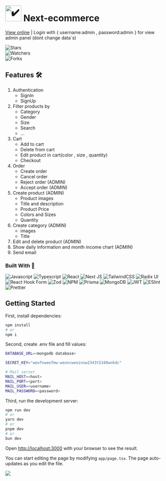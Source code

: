 # <img src="https://pngimg.com/uploads/nike/nike_PNG11.png" alt="✔️" style="width:50px;" /> Next-ecommerce 

[View online](https://next-ecommerce-murex-mu.vercel.app/) | Login with { username:admin , password:admin } for view admin panel (dont change data`s)

![Stars](https://img.shields.io/github/stars/MersadHabibi/next-ecommerce.svg)
<br/>
![Watchers](https://img.shields.io/github/watchers/MersadHabibi/next-ecommerce.svg)
<br/>
![Forks](https://img.shields.io/github/forks/MersadHabibi/next-ecommerce.svg)

## Features 🛠️

<ol>
  <li>
    Authentication
    <ul>
      <li>SignIn</li>
      <li>SignUp</li>
    </ul>
  </li>
  <li>
    Filter products by
    <ul>
      <li>Category</li>
      <li>Gender</li>
      <li>Size</li>
      <li>Search</li>
      <li>...</li>
    </ul>
  </li>
  <li>
    Cart
    <ul>
      <li>Add to cart</li>
      <li>Delete from cart</li>
      <li>Edit product in cart(color , size , quantity)</li>
      <li>Checkout</li>
    </ul>
  </li>
  <li>
    Order
    <ul>
      <li>Create order</li>
      <li>Cancel order</li>
      <li>Reject order (ADMIN)</li>
      <li>Accept order (ADMIN)</li>
    </ul>
  </li>
  <li>
    Create product (ADMIN)
    <ul>
      <li>Product images</li>
      <li>Title and description</li>
      <li>Product Price</li>
      <li>Colors and Sizes</li>
      <li>Quantity</li>
    </ul>
  </li>
  <li>
    Create category (ADMIN)
    <ul>
      <li>images</li>
      <li>Title</li>
    </ul>
  </li>
  <li>
    Edit and delete product (ADMIN)
  </li>
  <li>
    Show daily information and month income chart (ADMIN)
  </li>
  <li>
    Send email
  </li>
</ol>

### Built With 🧩

![Javascript](https://img.shields.io/badge/JavaScript-F7DF1E?style=for-the-badge&logo=javascript&logoColor=black)
![Typescript](https://img.shields.io/badge/TypeScript-007ACC?style=for-the-badge&logo=typescript&logoColor=white)
![React](https://img.shields.io/badge/react-%2320232a.svg?style=for-the-badge&logo=react&logoColor=%2361DAFB)
![Next JS](https://img.shields.io/badge/Next-black?style=for-the-badge&logo=next.js&logoColor=white)
![TailwindCSS](https://img.shields.io/badge/tailwindcss-%2338B2AC.svg?style=for-the-badge&logo=tailwind-css&logoColor=white)
![Radix UI](https://img.shields.io/badge/radix%20ui-161618.svg?style=for-the-badge&logo=radix-ui&logoColor=white)
![React Hook Form](https://img.shields.io/badge/React%20Hook%20Form-%23EC5990.svg?style=for-the-badge&logo=reacthookform&logoColor=white)
![Zod](https://img.shields.io/badge/zod-%233068b7.svg?style=for-the-badge&logo=zod&logoColor=white)
![NPM](https://img.shields.io/badge/NPM-%23CB3837.svg?style=for-the-badge&logo=npm&logoColor=white)
![Prisma](https://img.shields.io/badge/Prisma-3982CE?style=for-the-badge&logo=Prisma&logoColor=white)
![MongoDB](https://img.shields.io/badge/MongoDB-4EA94B?style=for-the-badge&logo=mongodb&logoColor=white)
![JWT](https://img.shields.io/badge/JWT-black?style=for-the-badge&logo=JSON%20web%20tokens)
![ESlint](https://img.shields.io/badge/eslint-3A33D1?style=for-the-badge&logo=eslint&logoColor=white)
![Prettier](https://img.shields.io/badge/prettier-1A2C34?style=for-the-badge&logo=prettier&logoColor=F7BA3E)

## Getting Started

First, install dependencies:

```bash
npm install
# or
npm i
```

Second, create .env file and fill values:

```bash
DATABASE_URL=<mongodb database>

SECRET_KEY="weofnweofmw-weoncweoinow2343t5349wnkdc"

# Mail server 
MAIL_HOST=<host>
MAIL_PORT=<port>
MAIL_USER=<username>
MAIL_PASSWORD=<password>
```

Third, run the development server:

```bash
npm run dev
# or
yarn dev
# or
pnpm dev
# or
bun dev
```

Open [http://localhost:3000](http://localhost:3000) with your browser to see the result.

You can start editing the page by modifying `app/page.tsx`. The page auto-updates as you edit the file.

![](http://ForTheBadge.com/images/badges/built-with-love.svg)
